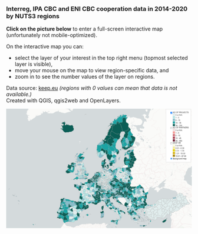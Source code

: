 ### Interreg, IPA CBC and ENI CBC cooperation data in 2014-2020 by NUTS3 regions ###

**Click on the picture below** to enter a full-screen interactive map (unfortunately not mobile-optimized).  

On the interactive map you can:
- select the layer of your interest in the top right menu (topmost selected layer is visible),
- move your mouse on the map to view region-specific data, and
- zoom in to see the number values of the layer on regions.  

Data source: [keep.eu](https://keep.eu) *(regions with 0 values can mean that data is not available.)*  
Created with QGIS, qgis2web and OpenLayers.

[![Click for a full-screen interactive map](images/interreg_map.png)](https://ltalve.github.io/interreg-map/map.html)  
